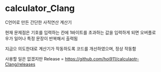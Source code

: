 # calculator_Clang

C언어로 만든 간단한 사칙연산 계산기

현재 문제점은 기호를 입력하는 칸에 1바이트를 초과하는 값을 입력하게 되면 오버플로우가 일어나 특정 문장이 반복해서 출력됨

지금으 의도한대로 계산기가 작동하도록 코드를 개선하였으며, 정상 작동함

사용할 일은 없겠지만 Release = https://github.com/hoi911/calculaotr-Clang/releases
